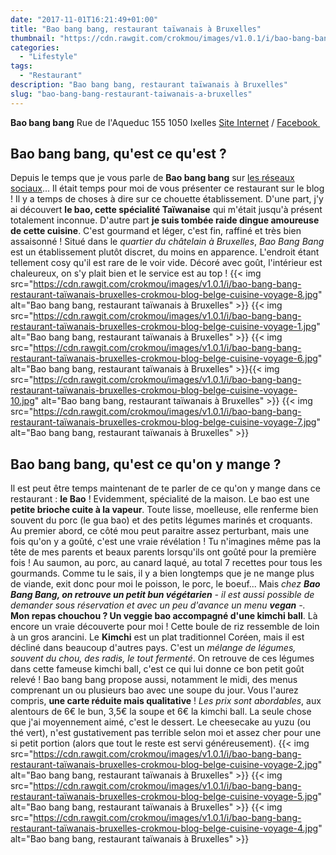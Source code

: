 ```yaml
---
date: "2017-11-01T16:21:49+01:00"
title: "Bao bang bang, restaurant taïwanais à Bruxelles"
thumbnail: "https://cdn.rawgit.com/crokmou/images/v1.0.1/i/bao-bang-bang-restaurant-taïwanais-bruxelles-crokmou-blog-belge-cuisine-voyage-3.jpg"
categories:
  - "Lifestyle"
tags:
  - "Restaurant"
description: "Bao bang bang, restaurant taïwanais à Bruxelles"
slug: "bao-bang-bang-restaurant-taiwanais-a-bruxelles"
---
```


**Bao bang bang** Rue de l'Aqueduc 155 1050 Ixelles [Site Internet](http://baobangbang.be/) / [Facebook ](https://www.facebook.com/baobangbangbruxelles/)

## **Bao bang bang, qu'est ce qu'est ?**

Depuis le temps que je vous parle de **Bao bang bang** sur [les réseaux sociaux](https://www.instagram.com/p/BZqO_f9FVGK/?taken-by=crokmou.blog)... Il était temps pour moi de vous présenter ce restaurant sur le blog ! Il y a temps de choses à dire sur ce chouette établissement. D'une part, j'y ai découvert **le bao, cette spécialité Taïwanaise** qui m'était jusqu'à présent totalement inconnue. D'autre part **je suis tombée raide dingue amoureuse de cette cuisine**. C'est gourmand et léger, c'est fin, raffiné et très bien assaisonné ! Situé dans le _quartier du châtelain à Bruxelles_, _Bao Bang Bang_ est un établissement plutôt discret, du moins en apparence. L'endroit étant tellement cosy qu'il est rare de le voir vide. Décoré avec goût, l'intérieur est chaleureux, on s'y plait bien et le service est au top ! {{< img src="https://cdn.rawgit.com/crokmou/images/v1.0.1/i/bao-bang-bang-restaurant-taïwanais-bruxelles-crokmou-blog-belge-cuisine-voyage-8.jpg" alt="Bao bang bang, restaurant taïwanais à Bruxelles" >}} {{< img src="https://cdn.rawgit.com/crokmou/images/v1.0.1/i/bao-bang-bang-restaurant-taïwanais-bruxelles-crokmou-blog-belge-cuisine-voyage-1.jpg" alt="Bao bang bang, restaurant taïwanais à Bruxelles" >}} {{< img src="https://cdn.rawgit.com/crokmou/images/v1.0.1/i/bao-bang-bang-restaurant-taïwanais-bruxelles-crokmou-blog-belge-cuisine-voyage-6.jpg" alt="Bao bang bang, restaurant taïwanais à Bruxelles" >}}{{< img src="https://cdn.rawgit.com/crokmou/images/v1.0.1/i/bao-bang-bang-restaurant-taïwanais-bruxelles-crokmou-blog-belge-cuisine-voyage-10.jpg" alt="Bao bang bang, restaurant taïwanais à Bruxelles" >}} {{< img src="https://cdn.rawgit.com/crokmou/images/v1.0.1/i/bao-bang-bang-restaurant-taïwanais-bruxelles-crokmou-blog-belge-cuisine-voyage-7.jpg" alt="Bao bang bang, restaurant taïwanais à Bruxelles" >}}

## **Bao bang bang, qu'est ce qu'on y mange ?**

Il est peut être temps maintenant de te parler de ce qu'on y mange dans ce restaurant : **le Bao** ! Evidemment, spécialité de la maison. Le bao est une **petite brioche cuite à la vapeur**. Toute lisse, moelleuse, elle renferme bien souvent du porc (le gua bao) et des petits légumes marinés et croquants. Au premier abord, ce côté mou peut paraitre assez perturbant, mais une fois qu'on y a goûté, c'est une vraie révélation ! Tu n'imagines même pas la tête de mes parents et beaux parents lorsqu'ils ont goûté pour la première fois ! Au saumon, au porc, au canard laqué, au total 7 recettes pour tous les gourmands. Comme tu le sais, il y a bien longtemps que je ne mange plus de viande, exit donc pour moi le poisson, le porc, le boeuf... Mais _chez **Bao Bang Bang, on retrouve un petit bun végétarien** - il est aussi possible de demander sous réservation et avec un peu d'avance un menu **vegan** -._ **Mon repas chouchou ? Un veggie bao accompagné d'une kimchi ball**. Là encore un vraie découverte pour moi ! Cette boule de riz ressemble de loin à un gros arancini. Le **Kimchi** est un plat traditionnel Coréen, mais il est décliné dans beaucoup d'autres pays. C'est un _mélange de légumes, souvent du chou, des radis, le tout fermenté_. On retrouve de ces légumes dans cette fameuse kimchi ball, c'est ce qui lui donne ce bon petit goût relevé ! Bao bang bang propose aussi, notamment le midi, des menus comprenant un ou plusieurs bao avec une soupe du jour. Vous l'aurez compris, **une carte réduite mais qualitative** ! _Les prix sont abordables_, aux alentours de 6€ le bun, 3,5€ la soupe et 6€ la kimchi ball. La seule chose que j'ai moyennement aimé, c'est le dessert. Le cheesecake au yuzu (ou thé vert), n'est gustativement pas terrible selon moi et assez cher pour une si petit portion (alors que tout le reste est servi généreusement). {{< img src="https://cdn.rawgit.com/crokmou/images/v1.0.1/i/bao-bang-bang-restaurant-taïwanais-bruxelles-crokmou-blog-belge-cuisine-voyage-2.jpg" alt="Bao bang bang, restaurant taïwanais à Bruxelles" >}} {{< img src="https://cdn.rawgit.com/crokmou/images/v1.0.1/i/bao-bang-bang-restaurant-taïwanais-bruxelles-crokmou-blog-belge-cuisine-voyage-5.jpg" alt="Bao bang bang, restaurant taïwanais à Bruxelles" >}} {{< img src="https://cdn.rawgit.com/crokmou/images/v1.0.1/i/bao-bang-bang-restaurant-taïwanais-bruxelles-crokmou-blog-belge-cuisine-voyage-4.jpg" alt="Bao bang bang, restaurant taïwanais à Bruxelles" >}}
